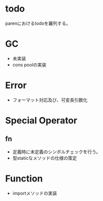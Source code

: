 # todo
parenにおけるtodoを羅列する。

# GC
- 未実装
- cons poolの実装

# Error
- フォーマット対応及び、可変長引数化

# Special Operator
## fn
- 定義時に未定義のシンボルチェックを行う。
- 型staticなメソッドの仕様の策定

# Function
- importメソッドの実装
